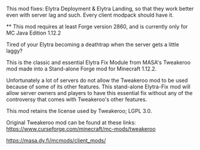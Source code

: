 This mod fixes: Elytra Deployment & Elytra Landing, so that they work better even with server lag and such. Every client modpack should have it.

** This mod requires at least Forge version 2860, and is currently only for MC Java Edition 1.12.2

Tired of your Elytra becoming a deathtrap when the server gets a little laggy?

This is the classic and essential Elytra Fix Module from MASA's Tweakeroo mod made into a Stand-alone Forge mod for Minecraft 1.12.2.

Unfortunately a lot of servers do not allow the Tweakeroo mod to be used because of some of its other features.
This stand-alone Elytra-Fix mod will allow server owners and players to have this essential fix without any of the controversy that comes with Tweakeroo's other features.

This mod retains the license used by Tweakeroo; LGPL 3.0.

Original Tweakeroo mod can be found at these links:
https://www.curseforge.com/minecraft/mc-mods/tweakeroo

https://masa.dy.fi/mcmods/client_mods/
